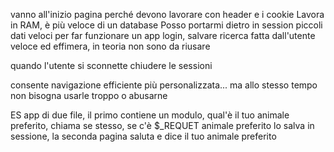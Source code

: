 vanno all'inizio pagina perché devono lavorare con header e i cookie
Lavora in RAM, è più veloce di un database
Posso portarmi dietro in session piccoli dati veloci per far funzionare un app
login, salvare ricerca fatta dall'utente
veloce ed effimera, in teoria non sono da riusare

quando l'utente si sconnette chiudere le sessioni

consente navigazione efficiente più personalizzata...
ma allo stesso tempo non bisogna usarle troppo o abusarne

ES
app di due file, il primo contiene un modulo, qual'è il tuo animale preferito,
chiama se stesso, se c'è $_REQUET animale preferito lo salva in sessione,
 la seconda pagina saluta e dice il tuo animale preferito
